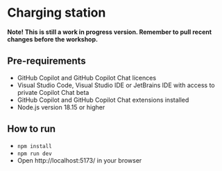 # Charging station

**Note! This is still a work in progress version. Remember to pull recent changes before the workshop.**

## Pre-requirements
- GitHub Copilot and GitHub Copilot Chat licences
- Visual Studio Code, Visual Studio IDE or JetBrains IDE with access to private Copilot Chat beta
- GitHub Copilot and GitHub Copilot Chat extensions installed
- Node.js version 18.15 or higher

## How to run
- `npm install`
- `npm run dev`
- Open http://localhost:5173/ in your browser

